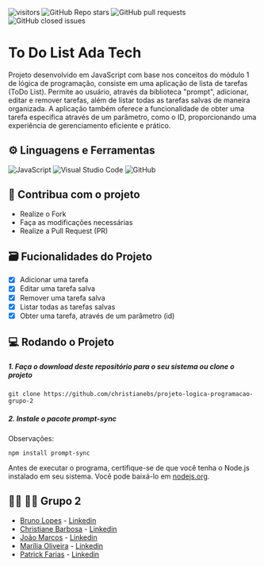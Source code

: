 ![visitors](https://visitor-badge.laobi.icu/badge?page_id=christianebs.projeto-logica-programacao-grupo-2) ![GitHub Repo stars](https://img.shields.io/github/stars/christianebs/projeto-logica-programacao-grupo-2) ![GitHub pull requests](https://img.shields.io/github/issues-pr/christianebs/projeto-logica-programacao-grupo-2) ![GitHub closed issues](https://img.shields.io/github/issues-closed/christianebs/projeto-logica-programacao-grupo-2)

# To Do List Ada Tech

Projeto desenvolvido em JavaScript com base nos conceitos do módulo 1 de lógica de programação, consiste em uma aplicação de lista de tarefas (ToDo List). Permite ao usuário, através da biblioteca "prompt", adicionar, editar e remover tarefas, além de listar todas as tarefas salvas de maneira organizada. A aplicação também oferece a funcionalidade de obter uma tarefa específica através de um parâmetro, como o ID, proporcionando uma experiência de gerenciamento eficiente e prático.

## 	:gear: Linguagens e Ferramentas

![JavaScript](https://img.shields.io/badge/javascript-0D1117.svg?style=for-the-badge&logo=javascript&logoColor=%23F7DF1E) ![Visual Studio Code](https://img.shields.io/badge/Visual%20Studio%20Code-0D1117.svg?style=for-the-badge&logo=visual-studio-code&logoColor=0078d7) ![GitHub](https://img.shields.io/badge/github-0D1117.svg?style=for-the-badge&logo=github&logoColor=white)

## :triangular_flag_on_post: Contribua com o projeto

- Realize o Fork
- Faça as modificações necessárias
- Realize a Pull Request (PR)

## :card_file_box: Fucionalidades do Projeto

- [x] Adicionar uma tarefa
- [x] Editar uma tarefa salva
- [x] Remover uma tarefa salva
- [x] Listar todas as tarefas salvas
- [x] Obter uma tarefa, através de um parâmetro (id)

## :computer: Rodando o Projeto

##### 1. Faça o download deste repositório para o seu sistema ou clone o projeto
```shell
git clone https://github.com/christianebs/projeto-logica-programacao-grupo-2
```

##### 2. Instale o pacote prompt-sync
Observações:
```shell
npm install prompt-sync
```
Antes de executar o programa, certifique-se de que você tenha o Node.js instalado em seu sistema. Você pode baixá-lo em [nodejs.org](nodejs.org).

## :woman_technologist: :man_technologist: Grupo 2

- [Bruno Lopes](https://github.com/brunoLopes-dev) - [Linkedin](https://www.linkedin.com/in/brunolopes-dev/)
- [Christiane Barbosa](https://github.com/christianebs/) - [Linkedin](https://www.linkedin.com/in/christiane-barbosa/)
- [João Marcos](https://github.com/joaomcsferreira) - [Linkedin](https://www.linkedin.com/in/joaomcsferreira/)
- [Marília Oliveira](https://github.com/MariliaPinheiroAlves) - [Linkedin](https://www.linkedin.com/in/mar%C3%ADlia-pinheiro-alves-507885274/)
- [Patrick Farias](https://github.com/patrickfariaslima) - [Linkedin](https://www.linkedin.com/in/patrickfariaslima/)
